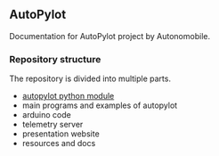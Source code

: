 ## AutoPylot

Documentation for AutoPylot project by Autonomobile.

### Repository structure
The repository is divided into multiple parts.
- [autopylot python module](autopylot/autopylot.md)
- main programs and examples of autopylot
- arduino code
- telemetry server
- presentation website
- resources and docs